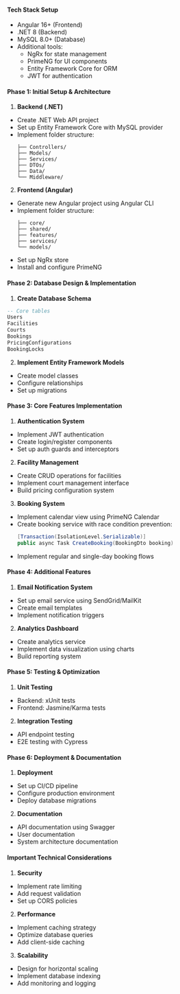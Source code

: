 #### Tech Stack Setup
- Angular 16+ (Frontend)
- .NET 8 (Backend)
- MySQL 8.0+ (Database)
- Additional tools:
  * NgRx for state management
  * PrimeNG for UI components
  * Entity Framework Core for ORM
  * JWT for authentication

#### Phase 1: Initial Setup & Architecture
1. **Backend (.NET)**
- Create .NET Web API project
- Set up Entity Framework Core with MySQL provider
- Implement folder structure:
  ```
  ├── Controllers/
  ├── Models/
  ├── Services/
  ├── DTOs/
  ├── Data/
  └── Middleware/
  ```

2. **Frontend (Angular)**
- Generate new Angular project using Angular CLI
- Implement folder structure:
  ```
  ├── core/
  ├── shared/
  ├── features/
  ├── services/
  └── models/
  ```
- Set up NgRx store
- Install and configure PrimeNG

#### Phase 2: Database Design & Implementation
1. **Create Database Schema**
```sql
-- Core tables
Users
Facilities
Courts
Bookings
PricingConfigurations
BookingLocks
```

2. **Implement Entity Framework Models**
- Create model classes
- Configure relationships
- Set up migrations

#### Phase 3: Core Features Implementation
1. **Authentication System**
- Implement JWT authentication
- Create login/register components
- Set up auth guards and interceptors

2. **Facility Management**
- Create CRUD operations for facilities
- Implement court management interface
- Build pricing configuration system

3. **Booking System**
- Implement calendar view using PrimeNG Calendar
- Create booking service with race condition prevention:
  ```csharp
  [Transaction(IsolationLevel.Serializable)]
  public async Task CreateBooking(BookingDto booking)
  ```
- Implement regular and single-day booking flows

#### Phase 4: Additional Features
1. **Email Notification System**
- Set up email service using SendGrid/MailKit
- Create email templates
- Implement notification triggers

2. **Analytics Dashboard**
- Create analytics service
- Implement data visualization using charts
- Build reporting system

#### Phase 5: Testing & Optimization
1. **Unit Testing**
- Backend: xUnit tests
- Frontend: Jasmine/Karma tests

2. **Integration Testing**
- API endpoint testing
- E2E testing with Cypress

#### Phase 6: Deployment & Documentation
1. **Deployment**
- Set up CI/CD pipeline
- Configure production environment
- Deploy database migrations

2. **Documentation**
- API documentation using Swagger
- User documentation
- System architecture documentation

#### Important Technical Considerations
1. **Security**
- Implement rate limiting
- Add request validation
- Set up CORS policies

2. **Performance**
- Implement caching strategy
- Optimize database queries
- Add client-side caching

3. **Scalability**
- Design for horizontal scaling
- Implement database indexing
- Add monitoring and logging
